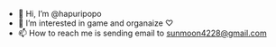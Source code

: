 - 👋 Hi, I’m @hapuripopo
- 👀 I’m interested in game and organaize ♡
- 📫 How to reach me is sending email to sunmoon4228@gmail.com

<!---
hapuripopo/hapuripopo is a ✨ special ✨ repository because its `README.md` (this file) appears on your GitHub profile.
You can click the Preview link to take a look at your changes.
--->
